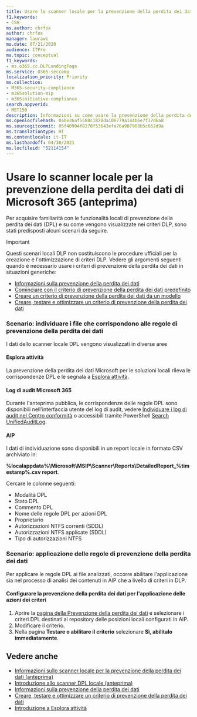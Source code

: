 ```yaml
---
title: Usare lo scanner locale per la prevenzione della perdita dei dati di Microsoft 365 (anteprima)
f1.keywords:
- CSH
ms.author: chrfox
author: chrfox
manager: laurawi
ms.date: 07/21/2020
audience: ITPro
ms.topic: conceptual
f1_keywords:
- ms.o365.cc.DLPLandingPage
ms.service: O365-seccomp
localization_priority: Priority
ms.collection:
- M365-security-compliance
- m365solution-mip
- m365initiative-compliance
search.appverid:
- MET150
description: Informazioni su come usare la prevenzione della perdita dei dati di Microsoft 365 nello scanner locale per analizzare i dati inattivi e implementare azioni di protezione per le condivisioni di file locali e le cartelle e raccolte documenti di SharePoint locali.
ms.openlocfilehash: 0abe36af5588c1828da106779a144b6e7f37d6a8
ms.sourcegitcommit: 05f40904f8278f53643efa76a907968b5c662d9a
ms.translationtype: HT
ms.contentlocale: it-IT
ms.lasthandoff: 04/30/2021
ms.locfileid: "52114154"
---
```

# <a name="use-the-microsoft-365-data-loss-prevention-on-premises-scanner-preview"></a>Usare lo scanner locale per la prevenzione della perdita dei dati di Microsoft 365 (anteprima)

Per acquisire familiarità con le funzionalità locali di prevenzione della perdita dei dati (DPL) e su come vengono visualizzate nei criteri DLP, sono stati predisposti alcuni scenari da seguire.

> [!IMPORTANT]
> Questi scenari locali DLP non costituiscono le procedure ufficiali per la creazione e l'ottimizzazione di criteri DLP. Vedere gli argomenti seguenti quando è necessario usare i criteri di prevenzione della perdita dei dati in situazioni generiche:
>- [Informazioni sulla prevenzione della perdita dei dati](dlp-learn-about-dlp.md)
>- [Cominciare con il criterio di prevenzione della perdita dei dati predefinito](get-started-with-the-default-dlp-policy.md)
>- [Creare un criterio di prevenzione della perdita dei dati da un modello](create-a-dlp-policy-from-a-template.md)
>- [Creare, testare e ottimizzare un criterio di prevenzione della perdita dei dati](create-test-tune-dlp-policy.md)

### <a name="scenario-discover-files-matching-dlp-rules"></a>Scenario: individuare i file che corrispondono alle regole di prevenzione della perdita dei dati

I dati dello scanner locale DPL vengono visualizzati in diverse aree

#### <a name="activity-explorer"></a>Esplora attività

 La prevenzione della perdita dei dati Microsoft per le soluzioni locali rileva le corrispondenze DPL e le segnala a [Esplora attività](https://compliance.microsoft.com/dataclassification?viewid=activitiesexplorer). 
 
#### <a name="microsoft-365-audit-log"></a>Log di audit Microsoft 365

Durante l'anteprima pubblica, le corrispondenze delle regole DPL sono disponibili nell'interfaccia utente del log di audit, vedere [Individuare i log di audit nel Centro conformità](search-the-audit-log-in-security-and-compliance.md) o accessibili tramite PowerShell [Search UnifiedAuditLog](/powershell/module/exchange/search-unifiedauditlog?view=exchange-ps).

#### <a name="aip"></a>AIP

I dati di individuazione sono disponibili in un report locale in formato CSV archiviato in:

**%localappdata%\Microsoft\MSIP\Scanner\Reports\DetailedReport_%timestamp%.csv report**.

 Cercare le colonne seguenti:
- Modalità DPL
- Stato DPL
- Commento DPL
- Nome delle regole DPL per azioni DPL
- Proprietario
- Autorizzazioni NTFS correnti (SDDL)
- Autorizzazioni NTFS applicate (SDDL)
- Tipo di autorizzazioni NTFS
 
### <a name="scenario-enforce-dlp-rule"></a>Scenario: applicazione delle regole di prevenzione della perdita dei dati 

Per applicare le regole DPL ai file analizzati, occorre abilitare l'applicazione sia nel processo di analisi dei contenuti in AIP che a livello di criteri in DLP.


#### <a name="configure-dlp-to-enforce-policy-actions"></a>Configurare la prevenzione della perdita dei dati per l'applicazione delle azioni dei criteri

1. Aprire la [pagina della Prevenzione della perdita dei dati](https://compliance.microsoft.com/datalossprevention?viewid=policies) e selezionare i criteri DPL destinati ai repository delle posizioni locali configurati in AIP. 
2. Modificare il criterio.
3. Nella pagina **Testare o abilitare il criterio** selezionare **Sì, abilitalo immediatamente**. 

## <a name="see-also"></a>Vedere anche

- [Informazioni sullo scanner locale per la prevenzione della perdita dei dati (anteprima)](dlp-on-premises-scanner-learn.md)
- [Introduzione allo scanner DPL locale (anteprima)](dlp-on-premises-scanner-get-started.md)
- [Informazioni sulla prevenzione della perdita dei dati](dlp-learn-about-dlp.md)
- [Creare, testare e ottimizzare un criterio di prevenzione della perdita dei dati](create-test-tune-dlp-policy.md)
- [Introduzione a Esplora attività](data-classification-activity-explorer.md)